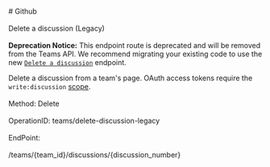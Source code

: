 <br>#     Github</br>
<br>Delete a discussion (Legacy)</br>
<br>**Deprecation Notice:** This endpoint route is deprecated and will be removed from the Teams API. We recommend migrating your existing code to use the new [`Delete a discussion`](https://developer.github.com/v3/teams/discussions/#delete-a-discussion) endpoint.

Delete a discussion from a team's page. OAuth access tokens require the `write:discussion` [scope](https://developer.github.com/apps/building-oauth-apps/understanding-scopes-for-oauth-apps/).</br>
<br>Method: Delete</br>
<br>OperationID: teams/delete-discussion-legacy</br>
<br>EndPoint:</br>
<br>/teams/{team_id}/discussions/{discussion_number}</br>
